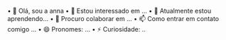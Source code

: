 • 👋 Olá, sou a anna
• 👀 Estou interessado em ...
• 🌱 Atualmente estou aprendendo...
• 💞️ Procuro colaborar em ...
• 📫 Como entrar em contato comigo ...
• 😄 Pronomes: ...
• ⚡ Curiosidade: ..
